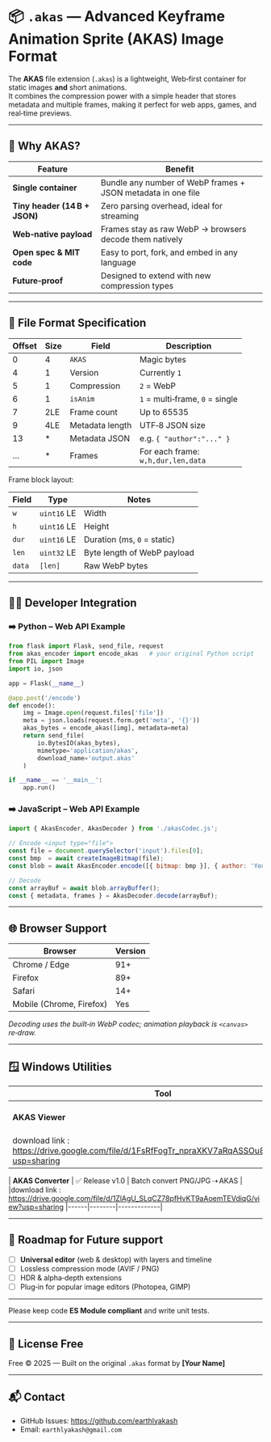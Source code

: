 # 📦 `.akas` — Advanced Keyframe Animation Sprite (AKAS) Image Format

The **AKAS** file extension (`.akas`) is a lightweight, Web‑first container for static images **and** short animations.  
It combines the compression power with a simple header that stores metadata and multiple frames, making it perfect for web apps, games, and real‑time previews.

---

## 🌟 Why AKAS?

| Feature | Benefit |
|---------|---------|
| **Single container** | Bundle any number of WebP frames + JSON metadata in one file |
| **Tiny header (14 B + JSON)** | Zero parsing overhead, ideal for streaming |
| **Web‑native payload** | Frames stay as raw WebP → browsers decode them natively |
| **Open spec & MIT code** | Easy to port, fork, and embed in any language |
| **Future‑proof** | Designed to extend with new compression types |

---

## 🔧 File Format Specification

| Offset | Size | Field | Description |
|--------|------|-------|-------------|
| 0      | 4    | `AKAS` | Magic bytes |
| 4      | 1    | Version | Currently `1` |
| 5      | 1    | Compression | `2` = WebP |
| 6      | 1    | `isAnim` | `1` = multi‑frame, `0` = single |
| 7      | 2LE  | Frame count | Up to 65535 |
| 9      | 4LE  | Metadata length | UTF‑8 JSON size |
| 13     | *    | Metadata JSON | e.g. `{ "author":"..." }` |
| …      | *    | Frames | For each frame:<br>`w,h,dur,len,data` |

Frame block layout:

| Field | Type | Notes |
|-------|------|-------|
| `w`   | `uint16` LE | Width  |
| `h`   | `uint16` LE | Height |
| `dur` | `uint16` LE | Duration (ms, `0` = static) |
| `len` | `uint32` LE | Byte length of WebP payload |
| `data`| `[len]`     | Raw WebP bytes |

---

## 👩‍💻 Developer Integration

### ➡️ Python – Web API Example

```python
from flask import Flask, send_file, request
from akas_encoder import encode_akas   # your original Python script
from PIL import Image
import io, json

app = Flask(__name__)

@app.post('/encode')
def encode():
    img = Image.open(request.files['file'])
    meta = json.loads(request.form.get('meta', '{}'))
    akas_bytes = encode_akas([img], metadata=meta)
    return send_file(
        io.BytesIO(akas_bytes),
        mimetype='application/akas',
        download_name='output.akas'
    )

if __name__ == '__main__':
    app.run()
```

### ➡️ JavaScript – Web API Example

```js
import { AkasEncoder, AkasDecoder } from './akasCodec.js';

// Encode <input type="file">
const file = document.querySelector('input').files[0];
const bmp  = await createImageBitmap(file);
const blob = await AkasEncoder.encode([{ bitmap: bmp }], { author: 'You' });

// Decode
const arrayBuf = await blob.arrayBuffer();
const { metadata, frames } = AkasDecoder.decode(arrayBuf);
```

---

## 🌐 Browser Support

| Browser | Version |
|---------|---------|
| Chrome / Edge | 91+ |
| Firefox | 89+ |
| Safari | 14+ |
| Mobile (Chrome, Firefox) | Yes |

*Decoding uses the built‑in WebP codec; animation playback is `<canvas>` re‑draw.*

---

## 🪟 Windows Utilities

| Tool | Status | Description |
|------|--------|-------------|
| **AKAS Viewer** | ✅ Release v1.0 | Double‑click viewer with drag‑n‑drop |
|download link : https://drive.google.com/file/d/1FsRfFogTr_npraXKV7aRqASSOu8f7WPf/view?usp=sharing

| **AKAS Converter** | ✅ Release v1.0 | Batch convert PNG/JPG ⇢ AKAS |
|download link : https://drive.google.com/file/d/1ZlAgU_SLqCZ78pfHvKT9aAoemTEVdiqG/view?usp=sharing
|------|--------|-------------|

---

## 🚧 Roadmap for Future support

- [ ] **Universal editor** (web & desktop) with layers and timeline  
- [ ] Lossless compression mode (AVIF / PNG)  
- [ ] HDR & alpha‑depth extensions  
- [ ] Plug‑in for popular image editors (Photopea, GIMP)

---


Please keep code **ES Module compliant** and write unit tests.

---

## 📄 License Free

Free © 2025 — Built on the original `.akas` format by **[Your Name]**

---

## 📬 Contact

- GitHub Issues: <https://github.com/earthlyakash>  
- Email: `earthlyakash@gmail.com`
